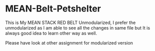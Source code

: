 # MEAN-Belt-Petshelter

This is My MEAN STACK RED BELT Unmodularized, I prefer the unmodularized as I am able to see all the changes in same file but It is 
always good idea to learn other way as well.

Please have look at other assignment for modularized version
